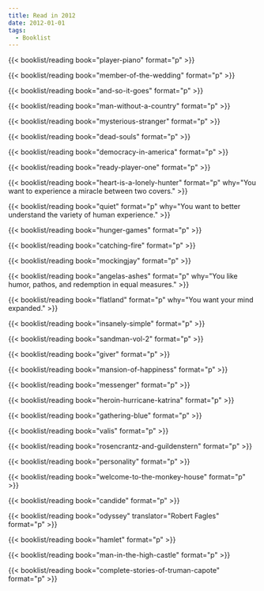 ```yaml
---
title: Read in 2012
date: 2012-01-01
tags:
  - Booklist
---
```


{{< booklist/reading 
    book="player-piano" 
    format="p" >}}

{{< booklist/reading 
    book="member-of-the-wedding" 
    format="p" >}}

{{< booklist/reading 
    book="and-so-it-goes" 
    format="p" >}}

{{< booklist/reading 
    book="man-without-a-country" 
    format="p" >}}

{{< booklist/reading 
    book="mysterious-stranger" 
    format="p" >}}

{{< booklist/reading 
    book="dead-souls" 
    format="p" >}}

{{< booklist/reading 
    book="democracy-in-america" 
    format="p" >}}

{{< booklist/reading 
    book="ready-player-one" 
    format="p" >}}

{{< booklist/reading 
    book="heart-is-a-lonely-hunter" 
    format="p"
    why="You want to experience a miracle between two covers." >}}

{{< booklist/reading 
    book="quiet" 
    format="p"
    why="You want to better understand the variety of human experience." >}}

{{< booklist/reading 
    book="hunger-games" 
    format="p"  >}}

{{< booklist/reading 
    book="catching-fire" 
    format="p" >}}

{{< booklist/reading 
    book="mockingjay" 
    format="p" >}}

{{< booklist/reading 
    book="angelas-ashes" 
    format="p"
    why="You like humor, pathos, and redemption in equal measures." >}}

{{< booklist/reading 
    book="flatland" 
    format="p"
    why="You want your mind expanded." >}}

{{< booklist/reading 
    book="insanely-simple" 
    format="p" >}}

{{< booklist/reading 
    book="sandman-vol-2" 
    format="p" >}}

{{< booklist/reading 
    book="giver" 
    format="p" >}}

{{< booklist/reading 
    book="mansion-of-happiness" 
    format="p" >}}

{{< booklist/reading 
    book="messenger" 
    format="p" >}}

{{< booklist/reading 
    book="heroin-hurricane-katrina" 
    format="p" >}}

{{< booklist/reading 
    book="gathering-blue" 
    format="p" >}}

{{< booklist/reading 
    book="valis" 
    format="p" >}}

{{< booklist/reading 
    book="rosencrantz-and-guildenstern" 
    format="p" >}}

{{< booklist/reading 
    book="personality" 
    format="p" >}}

{{< booklist/reading 
    book="welcome-to-the-monkey-house" 
    format="p" >}}

{{< booklist/reading 
    book="candide" 
    format="p" >}}

{{< booklist/reading 
    book="odyssey" 
    translator="Robert Fagles"
    format="p" >}}

{{< booklist/reading 
    book="hamlet" 
    format="p" >}}

{{< booklist/reading 
    book="man-in-the-high-castle" 
    format="p" >}}

{{< booklist/reading 
    book="complete-stories-of-truman-capote" 
    format="p" >}}
